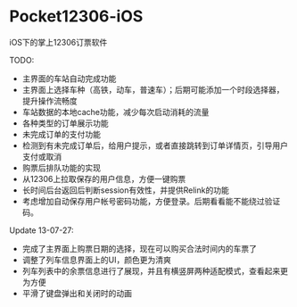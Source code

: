 Pocket12306-iOS
===============

iOS下的掌上12306订票软件

TODO:
* 主界面的车站自动完成功能
* 主界面上选择车种（高铁，动车，普速车）；后期可能添加一个时段选择器，提升操作流畅度
* 车站数据的本地cache功能，减少每次启动消耗的流量
* 各种类型的订单展示功能
* 未完成订单的支付功能
* 检测到有未完成订单后，给用户提示，或者直接跳转到订单详情页，引导用户支付或取消
* 购票后排队功能的实现
* 从12306上拉取保存的用户信息，方便一键购票
* 长时间后台返回后判断session有效性，并提供Relink的功能
* 考虑增加自动保存用户帐号密码功能，方便登录。后期看看能不能绕过验证码。

Update 13-07-27:
* 完成了主界面上购票日期的选择，现在可以购买合法时间内的车票了
* 调整了列车信息界面上的UI，颜色更为清爽
* 列车列表中的余票信息进行了展现，并且有横竖屏两种适配模式，查看起来更为方便
* 平滑了键盘弹出和关闭时的动画
